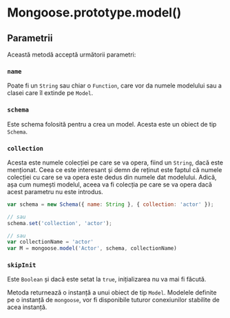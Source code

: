 # Mongoose.prototype.model()

## Parametrii

Această metodă acceptă următorii parametri:

### `name`

Poate fi un `String` sau chiar o `Function`, care vor da numele modelului sau a clasei care îl extinde pe `Model`.

### `schema`

Este schema folosită pentru a crea un model. Acesta este un obiect de tip `Schema`.

### `collection`

Acesta este numele colecției pe care se va opera, fiind un `String`, dacă este menționat. Ceea ce este interesant și demn de reținut este faptul că numele colecției cu care se va opera este dedus din numele dat modelului. Adică, așa cum numești modelul, aceea va fi colecția pe care se va opera dacă acest parametru nu este introdus.

```javascript
var schema = new Schema({ name: String }, { collection: 'actor' });

// sau
schema.set('collection', 'actor');

// sau
var collectionName = 'actor'
var M = mongoose.model('Actor', schema, collectionName)
```

### `skipInit`

Este `Boolean` și dacă este setat la `true`, inițializarea nu va mai fi făcută.

Metoda returnează o instanță a unui obiect de tip `Model`. Modelele definite pe o instanță de `mongoose`, vor fi disponibile tuturor conexiunilor stabilite de acea instanță.
